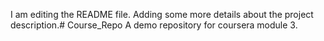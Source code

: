 I am editing the README file. Adding some more details about the project description.# Course_Repo
A demo repository for coursera module 3.
